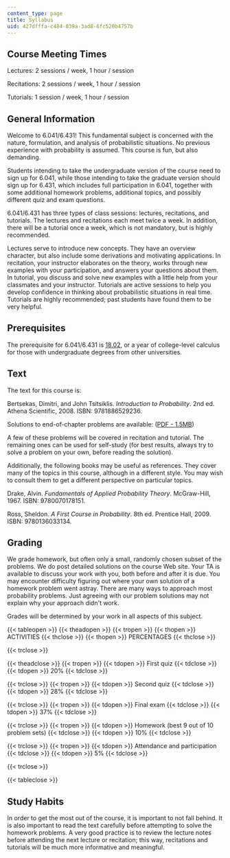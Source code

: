 ```yaml
---
content_type: page
title: Syllabus
uid: 427dfffa-c484-839a-3ad8-6fc520b4757b
---
```


Course Meeting Times
--------------------

Lectures: 2 sessions / week, 1 hour / session

Recitations: 2 sessions / week, 1 hour / session

Tutorials: 1 session / week, 1 hour / session

General Information
-------------------

Welcome to 6.041/6.431! This fundamental subject is concerned with the nature, formulation, and analysis of probabilistic situations. No previous experience with probability is assumed. This course is fun, but also demanding.

Students intending to take the undergraduate version of the course need to sign up for 6.041, while those intending to take the graduate version should sign up for 6.431, which includes full participation in 6.041, together with some additional homework problems, additional topics, and possibly different quiz and exam questions.

6.041/6.431 has three types of class sessions: lectures, recitations, and tutorials. The lectures and recitations each meet twice a week. In addition, there will be a tutorial once a week, which is not mandatory, but is highly recommended.

Lectures serve to introduce new concepts. They have an overview character, but also include some derivations and motivating applications. In recitation, your instructor elaborates on the theory, works through new examples with your participation, and answers your questions about them. In tutorial, you discuss and solve new examples with a little help from your classmates and your instructor. Tutorials are active sessions to help you develop confidence in thinking about probabilistic situations in real time. Tutorials are highly recommended; past students have found them to be very helpful.

Prerequisites
-------------

The prerequisite for 6.041/6.431 is [18.02](/courses/18-02-multivariable-calculus-fall-2007), or a year of college-level calculus for those with undergraduate degrees from other universities.

Text
----

The text for this course is:

Bertsekas, Dimitri, and John Tsitsiklis. _Introduction to Probability_. 2nd ed. Athena Scientific, 2008. ISBN: 9781886529236.

Solutions to end-of-chapter problems are available: ([PDF - 1.5MB](http://athenasc.com/prob-solved_2ndedition.pdf))

A few of these problems will be covered in recitation and tutorial. The remaining ones can be used for self-study (for best results, always try to solve a problem on your own, before reading the solution).

Additionally, the following books may be useful as references. They cover many of the topics in this course, although in a different style. You may wish to consult them to get a different perspective on particular topics.

Drake, Alvin. _Fundamentals of Applied Probability Theory_. McGraw-Hill, 1967. ISBN: 9780070178151.

Ross, Sheldon. _A First Course in Probability_. 8th ed. Prentice Hall, 2009. ISBN: 9780136033134.

Grading
-------

We grade homework, but often only a small, randomly chosen subset of the problems. We do post detailed solutions on the course Web site. Your TA is available to discuss your work with you, both before and after it is due. You may encounter difficulty figuring out where your own solution of a homework problem went astray. There are many ways to approach most probability problems. Just agreeing with our problem solutions may not explain why your approach didn't work.

Grades will be determined by your work in all aspects of this subject.

{{< tableopen >}}
{{< theadopen >}}
{{< tropen >}}
{{< thopen >}}
ACTIVITIES
{{< thclose >}}
{{< thopen >}}
PERCENTAGES
{{< thclose >}}

{{< trclose >}}

{{< theadclose >}}
{{< tropen >}}
{{< tdopen >}}
First quiz
{{< tdclose >}}
{{< tdopen >}}
20%
{{< tdclose >}}

{{< trclose >}}
{{< tropen >}}
{{< tdopen >}}
Second quiz
{{< tdclose >}}
{{< tdopen >}}
28%
{{< tdclose >}}

{{< trclose >}}
{{< tropen >}}
{{< tdopen >}}
Final exam
{{< tdclose >}}
{{< tdopen >}}
37%
{{< tdclose >}}

{{< trclose >}}
{{< tropen >}}
{{< tdopen >}}
Homework (best 9 out of 10 problem sets)
{{< tdclose >}}
{{< tdopen >}}
10%
{{< tdclose >}}

{{< trclose >}}
{{< tropen >}}
{{< tdopen >}}
Attendance and participation
{{< tdclose >}}
{{< tdopen >}}
5%
{{< tdclose >}}

{{< trclose >}}

{{< tableclose >}}

Study Habits
------------

In order to get the most out of the course, it is important to not fall behind. It is also important to read the text carefully before attempting to solve the homework problems. A very good practice is to review the lecture notes before attending the next lecture or recitation; this way, recitations and tutorials will be much more informative and meaningful.